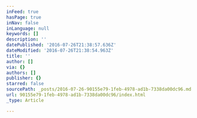 ```yaml
---
inFeed: true
hasPage: true
inNav: false
inLanguage: null
keywords: []
description: ''
datePublished: '2016-07-26T21:38:57.636Z'
dateModified: '2016-07-26T21:38:54.963Z'
title: ''
author: []
via: {}
authors: []
publisher: {}
starred: false
sourcePath: _posts/2016-07-26-90155e79-1feb-4978-ad1b-7338da00dc96.md
url: 90155e79-1feb-4978-ad1b-7338da00dc96/index.html
_type: Article

---
```

